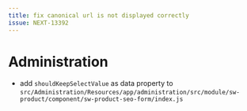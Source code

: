 ```yaml
---
title: fix canonical url is not displayed correctly
issue: NEXT-13392
---
```

# Administration
* add `shouldKeepSelectValue` as data property to `src/Administration/Resources/app/administration/src/module/sw-product/component/sw-product-seo-form/index.js`
